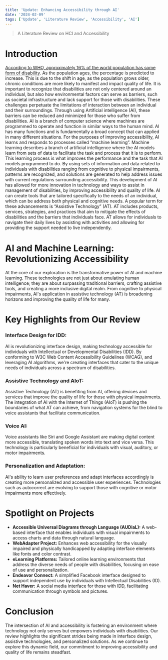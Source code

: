 ```yaml
---
title: 'Update: Enhancing Accessibility through AI'
date: '2024-02-09'
tags: ['Update', 'Literature Review', 'Accessibility', 'AI']
---
```

> A Literature Review on HCI and Accessibility

# Introduction
[According to WHO, approximately 16% of the world population has some form of disability](https://www.who.int/news-room/fact-sheets/detail/disability-and-health). As the population ages, the percentage is predicted to increase. This is due to the shift in age, as the population grows older, chronic conditions are more likely to manifest and impact quality of life. It is important to recognize that disabilities are not only centered around an individual, but also how environmental factors can serve as barriers, such as societal infrastructure and lack support for those with disabilities. These challenges perpetuate the limitations of interaction between an individual and their surroundings. Through using Artificial intelligence (AI), these barriers can be reduced and minimized for those who suffer from disabilities. AI is a branch of computer science where machines are programmed to operate and function in similar ways to the human mind. AI has many functions and is fundamentally a broad concept that can applied in many different situations. For the purposes of improving accessibility, AI learns and responds to processes called “machine learning”. Machine learning describes a branch of artificial intelligence where the AI models learn from sets of data to facilitate the task and process that it is to perform. This learning process is what improves the performance and the task that AI models programmed to do. By using sets of information and data related to individuals with disabilities ranging from cognitive to physical impairments, patterns are recognized, and solutions are generated to help address issues with current regulations surrounding accessibility. This development of AI has allowed for more innovation in technology and ways to assist in management of disabilities, by improving accessibility and quality of life. AI can create tools that are tailored specifically to the needs of an individual, which can be address both physical and cognitive needs. A popular term for these advancements is “Assistive Technology” (AT). AT includes products, services, strategies, and practices that aim to mitigate the effects of disabilities and the barriers that individuals face. AT allows for individuals to navigate their daily lives by assisting with activities and allowing for providing the support needed to live independently.

# AI and Machine Learning: Revolutionizing Accessibility
At the core of our exploration is the transformative power of AI and machine learning. These technologies are not just about emulating human intelligence; they are about surpassing traditional barriers, crafting assistive tools, and creating a more inclusive digital realm. From cognitive to physical impairments, AI's application in assistive technology (AT) is broadening horizons and improving the quality of life for many.

# Key Highlights from Our Review
### Interface Design for IDD: 
AI is revolutionizing interface design, making technology accessible for individuals with Intellectual or Developmental Disabilities (IDD). By conforming to W3C Web Content Accessibility Guidelines (WCAG), and leveraging AI algorithms, we're creating interfaces that cater to the unique needs of individuals across a spectrum of disabilities.
### Assistive Technology and AIoT:
Assistive Technology (AT) is benefiting from AI, offering devices and services that improve the quality of life for those with physical impairments. The integration of AI with the Internet of Things (AIoT) is pushing the boundaries of what AT can achieve, from navigation systems for the blind to voice assistants that facilitate communication.
### Voice AI:
Voice assistants like Siri and Google Assistant are making digital content more accessible, translating spoken words into text and vice versa. This technology is particularly beneficial for individuals with visual, auditory, or motor impairments.
### Personalization and Adaptation:
AI's ability to learn user preferences and adapt interfaces accordingly is creating more personalized and accessible user experiences. Technologies such as autocorrect are evolving to support those with cognitive or motor impairments more effectively.

# Spotlight on Projects
- **Accessible Universal Diagrams through Language (AUDiaL):** A web-based interface that enables individuals with visual impairments to access charts and data through natural language.
- **WebAdapter Project:** Enhances web accessibility for the visually impaired and physically handicapped by adapting interface elements like fonts and color contrast.
- **eLearning Platforms:** Tailored online learning environments that address the diverse needs of people with disabilities, focusing on ease of use and personalization.
- **Endeavor Connect:** A simplified Facebook interface designed to support independent use by individuals with Intellectual Disabilities (ID).
- **Net Haver:** A social media interface for those with IDD, facilitating communication through symbols and pictures.

# Conclusion
The intersection of AI and accessibility is fostering an environment where technology not only serves but empowers individuals with disabilities. Our review highlights the significant strides being made in interface design, assistive technologies, and personalized solutions. As we continue to explore this dynamic field, our commitment to improving accessibility and quality of life remains steadfast.